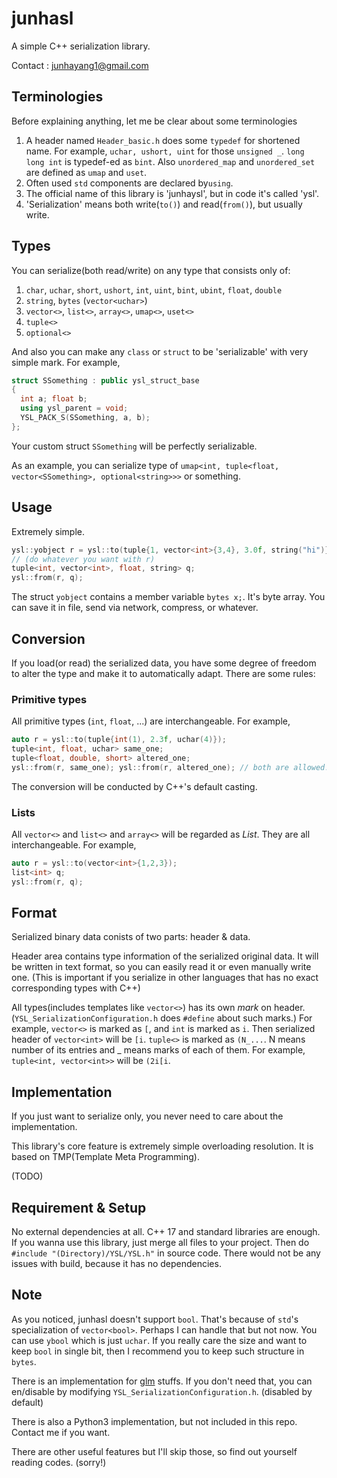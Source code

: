 # junhasl
A simple C++ serialization library.

Contact : junhayang1@gmail.com

## Terminologies
Before explaining anything, let me be clear about some terminologies
1. A header named ``Header_basic.h`` does some ``typedef`` for shortened name. For example, ``uchar, ushort, uint`` for those ``unsigned _``. ``long long int`` is typedef-ed as ``bint``. Also ``unordered_map`` and ``unordered_set`` are defined as ``umap`` and ``uset``.
2. Often used ``std`` components are declared by``using``.
3. The official name of this library is 'junhaysl', but in code it's called 'ysl'.
4. 'Serialization' means both write(``to()``) and read(``from()``), but usually write.

## Types
You can serialize(both read/write) on any type that consists only of:

1. ``char``, ``uchar``, ``short``, ``ushort``, ``int``, ``uint``, ``bint``, ``ubint``, ``float``, ``double``
2. ``string``, ``bytes`` (``vector<uchar>``)
3. ``vector<>``, ``list<>``, ``array<>``, ``umap<>``, ``uset<>``
4. ``tuple<>``
5. ``optional<>``

And also you can make any ``class`` or ``struct`` to be 'serializable' with very simple mark.
For example,
```c++
struct SSomething : public ysl_struct_base
{
  int a; float b;
  using ysl_parent = void;
  YSL_PACK_S(SSomething, a, b);
};
```
Your custom struct ``SSomething`` will be perfectly serializable.

As an example, you can serialize type of ``umap<int, tuple<float, vector<SSomething>, optional<string>>>`` or something.

## Usage
Extremely simple.
```c++
ysl::yobject r = ysl::to(tuple{1, vector<int>{3,4}, 3.0f, string("hi")});
// (do whatever you want with r)
tuple<int, vector<int>, float, string> q;
ysl::from(r, q);
```
The struct ``yobject`` contains a member variable ``bytes x;``. It's byte array. You can save it in file, send via network, compress, or whatever.

## Conversion
If you load(or read) the serialized data, you have some degree of freedom to alter the type and make it to automatically adapt.
There are some rules:

### Primitive types
All primitive types (``int``, ``float``, ...) are interchangeable. 
For example,
```c++
auto r = ysl::to(tuple{int(1), 2.3f, uchar(4)});
tuple<int, float, uchar> same_one;
tuple<float, double, short> altered_one;
ysl::from(r, same_one); ysl::from(r, altered_one); // both are allowed!
```
The conversion will be conducted by C++'s default casting.

### Lists
All ``vector<>`` and ``list<>`` and ``array<>`` will be regarded as *List*.
They are all interchangeable.
For example,
```c++
auto r = ysl::to(vector<int>{1,2,3});
list<int> q;
ysl::from(r, q);
```

## Format
Serialized binary data conists of two parts: header & data.

Header area contains type information of the serialized original data.
It will be written in text format, so you can easily read it or even manually write one. 
(This is important if you serialize in other languages that has no exact corresponding types with C++)

All types(includes templates like ``vector<>``) has its own *mark* on header.
(``YSL_SerializationConfiguration.h`` does ``#define`` about such marks.) 
For example, ``vector<>`` is marked as ``[``, and ``int`` is marked as ``i``.
Then serialized header of ``vector<int>`` will be ``[i``.
``tuple<>`` is marked as ``(N_...``. 
N means number of its entries and _ means marks of each of them.
For example, ``tuple<int, vector<int>>`` will be ``(2i[i``.

## Implementation
If you just want to serialize only, you never need to care about the implementation.

This library's core feature is extremely simple overloading resolution.
It is based on TMP(Template Meta Programming).

(TODO)


## Requirement & Setup
No external dependencies at all. C++ 17 and standard libraries are enough.
If you wanna use this library, just merge all files to your project.
Then do ``#include "(Directory)/YSL/YSL.h"`` in source code.
There would not be any issues with build, because it has no dependencies.

## Note
As you noticed, junhasl doesn't support ``bool``. That's because of ``std``'s specialization of ``vector<bool>``.
Perhaps I can handle that but not now. You can use ``ybool`` which is just ``uchar``. If you really care the size and want to keep ``bool`` in single bit, then I recommend you to keep such structure in ``bytes``.

There is an implementation for [glm](https://glm.g-truc.net/0.9.9/index.html) stuffs. If you don't need that, you can en/disable by modifying ``YSL_SerializationConfiguration.h``. (disabled by default)

There is also a Python3 implementation, but not included in this repo. Contact me if you want.

There are other useful features but I'll skip those, so find out yourself reading codes. (sorry!)




